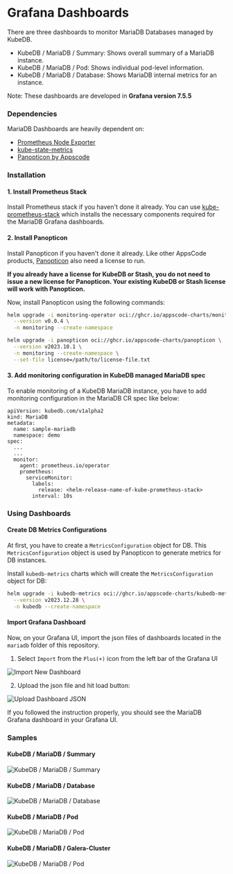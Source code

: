 # Grafana Dashboards

There are three dashboards to monitor MariaDB Databases managed by KubeDB.

- KubeDB / MariaDB / Summary: Shows overall summary of a MariaDB instance.
- KubeDB / MariaDB / Pod: Shows individual pod-level information.
- KubeDB / MariaDB / Database: Shows MariaDB internal metrics for an instance.

Note: These dashboards are developed in **Grafana version 7.5.5**

### Dependencies

MariaDB Dashboards are heavily dependent on:

- [Prometheus Node Exporter](https://github.com/prometheus/node_exporter)
- [kube-state-metrics](https://github.com/kubernetes/kube-state-metrics)
- [Panopticon by Appscode](https://byte.builders/blog/post/introducing-panopticon/)


### Installation

#### 1. Install Prometheus Stack

Install Prometheus stack if you haven't done it already. You can use [kube-prometheus-stack](https://artifacthub.io/packages/helm/prometheus-community/kube-prometheus-stack) which installs the necessary components required for the MariaDB Grafana dashboards.

#### 2. Install Panopticon

Install Panopticon if you haven't done it already. Like other AppsCode products, [Panopticon](https://byte.builders/blog/post/introducing-panopticon/) also need a license to run.

**If you already have a license for KubeDB or Stash, you do not need to issue a new license for Panopticon. Your existing KubeDB or Stash license will work with Panopticon.**

Now, install Panopticon using the following commands:

```bash
helm upgrade -i monitoring-operator oci://ghcr.io/appscode-charts/monitoring-operator \
  --version v0.0.4 \
  -n monitoring --create-namespace

helm upgrade -i panopticon oci://ghcr.io/appscode-charts/panopticon \
  --version v2023.10.1 \
  -n monitoring --create-namespace \
  --set-file license=/path/to/license-file.txt
```

#### 3. Add monitoring configuration in KubeDB managed MariaDB spec

To enable monitoring of a KubeDB MariaDB instance, you have to add monitoring configuration in the MariaDB CR spec like below:

```
apiVersion: kubedb.com/v1alpha2
kind: MariaDB
metadata:
  name: sample-mariadb
  namespace: demo
spec:
  ...
  ...
  monitor:
    agent: prometheus.io/operator
    prometheus:
      serviceMonitor:
        labels:
          release: <helm-release-name-of-kube-prometheus-stack>
        interval: 10s
```

### Using Dashboards

#### Create DB Metrics Configurations

At first, you have to create a `MetricsConfiguration` object for DB. This `MetricsConfiguration` object is used by Panopticon to generate metrics for DB instances.

Install `kubedb-metrics` charts which will create the `MetricsConfiguration` object for DB:

```bash
helm upgrade -i kubedb-metrics oci://ghcr.io/appscode-charts/kubedb-metrics \
  --version v2023.12.28 \
  -n kubedb --create-namespace
```

#### Import Grafana Dashboard

Now, on your Grafana UI, import the json files of dashboards located in the `mariadb` folder of this repository.


1. Select `Import` from the `Plus(+)` icon from the left bar of the Grafana UI

![Import New Dashboard](/mariadb/images/import_dashboard_1.png)

2. Upload the json file and hit load button:

![Upload Dashboard JSON](/mariadb/images/import_dashboard_2.png)


If you followed the instruction properly, you should see the MariaDB Grafana dashboard in your Grafana UI.

### Samples

####  KubeDB / MariaDB / Summary

![KubeDB / MariaDB / Summary](/mariadb/images/kubedb-mariadb-summary.png)

#### KubeDB / MariaDB / Database

![KubeDB / MariaDB / Database](/mariadb/images/kubedb-mariadb-database.png)

#### KubeDB / MariaDB / Pod

![KubeDB / MariaDB / Pod](/mariadb/images/kubedb-mariadb-pod.png)

#### KubeDB / MariaDB / Galera-Cluster

![KubeDB / MariaDB / Pod](/mariadb/images/kubedb-mariadb-galera.png)